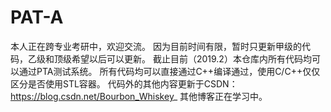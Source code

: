 ﻿# PAT-A
本人正在跨专业考研中，欢迎交流。
因为目前时间有限，暂时只更新甲级的代码，乙级和顶级希望以后可以更新。
截止目前（2019.2）本仓库内所有代码均可以通过PTA测试系统。
所有代码均可以直接通过C++编译通过，使用C/C++仅仅区分是否使用STL容器。
代码外的其他内容更新于CSDN：https://blog.csdn.net/Bourbon_Whiskey_ 其他博客正在学习中。
